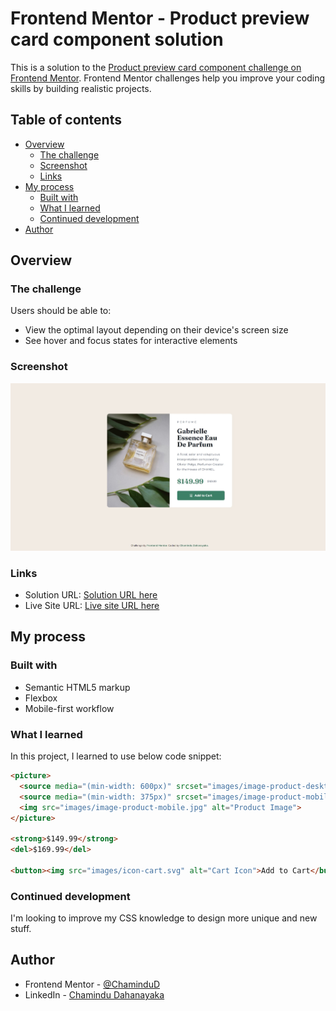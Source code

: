 # Frontend Mentor - Product preview card component solution

This is a solution to the [Product preview card component challenge on Frontend Mentor](https://www.frontendmentor.io/challenges/product-preview-card-component-GO7UmttRfa). Frontend Mentor challenges help you improve your coding skills by building realistic projects. 

## Table of contents

- [Overview](#overview)
  - [The challenge](#the-challenge)
  - [Screenshot](#screenshot)
  - [Links](#links)
- [My process](#my-process)
  - [Built with](#built-with)
  - [What I learned](#what-i-learned)
  - [Continued development](#continued-development)
- [Author](#author)

## Overview

### The challenge

Users should be able to:

- View the optimal layout depending on their device's screen size
- See hover and focus states for interactive elements

### Screenshot

![](./screenshot.jpeg)

### Links

- Solution URL: [Solution URL here](https://www.frontendmentor.io/solutions/responsive-product-preview-card-mobilefirst-workflow-flexbox-099YjhzeCU)
- Live Site URL: [Live site URL here](https://chamindud.github.io/product-preview-card-component/)

## My process

### Built with

- Semantic HTML5 markup
- Flexbox
- Mobile-first workflow

### What I learned

In this project, I learned to use below code snippet:

```html
<picture>
  <source media="(min-width: 600px)" srcset="images/image-product-desktop.jpg">
  <source media="(min-width: 375px)" srcset="images/image-product-mobile.jpg">
  <img src="images/image-product-mobile.jpg" alt="Product Image">
</picture>

<strong>$149.99</strong>
<del>$169.99</del>

<button><img src="images/icon-cart.svg" alt="Cart Icon">Add to Cart</button>
```

### Continued development

I'm looking to improve my CSS knowledge to design more unique and new stuff.

## Author

- Frontend Mentor - [@ChaminduD](https://www.frontendmentor.io/profile/ChaminduD)
- LinkedIn - [Chamindu Dahanayaka](https://www.linkedin.com/in/chamindudahanayaka/)